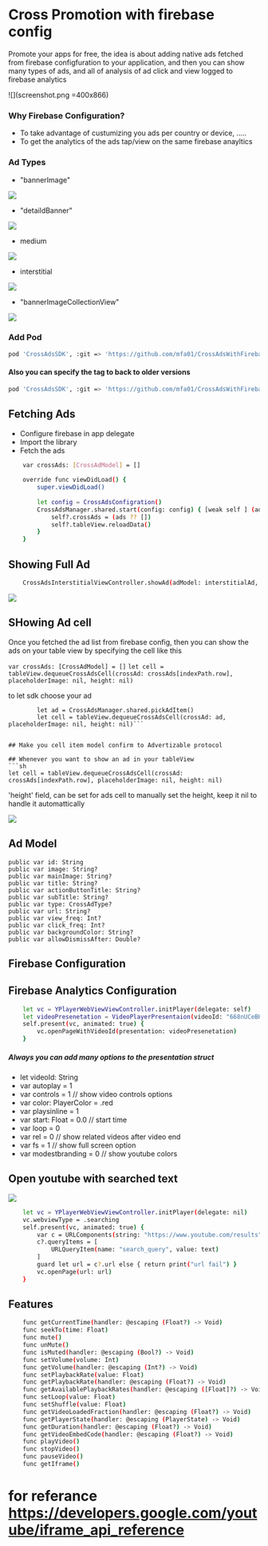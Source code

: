# Cross Promotion with firebase config

Promote your apps for free, the idea is about adding native ads fetched from firebase configfuration to your application, and then you can show many types of ads, and all of analysis of ad click and view logged to firebase analytics

![](screenshot.png =400x866)


### Why Firebase Configuration?
- To take advantage of custumizing you ads per country or device, .....
- To get the analytics of the ads tap/view on the same firebase anayltics

### Ad Types
- "bannerImage"

![](BannerImage.png)

- "detaildBanner"

![](BannerDetails.png)

- medium

![](MediumAds.png)

- interstitial

![](screenshot-interstitial.png)

- "bannerImageCollectionView"

![](bannerImageCollectionView.png)


### Add Pod   
```sh
pod 'CrossAdsSDK', :git => 'https://github.com/mfa01/CrossAdsWithFirebase.git', :tag => '0.0.2'
```

#### Also you can specify the tag to back to older versions
```sh
pod 'CrossAdsSDK', :git => 'https://github.com/mfa01/CrossAdsWithFirebase.git', :tag => '0.0.2'
```

## Fetching Ads

- Configure firebase in app delegate
- Import the library
- Fetch the ads
```sh
    var crossAds: [CrossAdModel] = []
    
    override func viewDidLoad() {
        super.viewDidLoad()
        
        let config = CrossAdsConfigration()
        CrossAdsManager.shared.start(config: config) { [weak self ] (ads, remoteConfig, error) in
            self?.crossAds = (ads ?? [])
            self?.tableView.reloadData()
        }
    }
```

## Showing Full Ad
```sh
    CrossAdsInterstitialViewController.showAd(adModel: interstitialAd, placeholderImage: nil, inVC: self)
```
![](screenshot-interstitial.png)


## SHowing Ad cell
Once you fetched the ad list from firebase config, then you can show the ads on your table view by specifying the cell like this

```var crossAds: [CrossAdModel] = []```
```let cell = tableView.dequeueCrossAdsCell(crossAd: crossAds[indexPath.row], placeholderImage: nil, height: nil)```

to let sdk choose your ad
```
        let ad = CrossAdsManager.shared.pickAdItem()
        let cell = tableView.dequeueCrossAdsCell(crossAd: ad, placeholderImage: nil, height: nil)``` 


## Make you cell item model confirm to Advertizable protocol

## Whenever you want to show an ad in your tableView
```sh
let cell = tableView.dequeueCrossAdsCell(crossAd: crossAds[indexPath.row], placeholderImage: nil, height: nil)
```
'height' field, can be set for ads cell to manually set the height, keep it nil to handle it automattically


![](screenshot.png)

## Ad Model
    public var id: String
    public var image: String?
    public var mainImage: String?
    public var title: String?
    public var actionButtonTitle: String?
    public var subTitle: String?
    public var type: CrossAdType?
    public var url: String?
    public var view_freq: Int?
    public var click_freq: Int?
    public var backgroundColor: String?
    public var allowDismissAfter: Double?


## Firebase Configuration

## Firebase Analytics Configuration





```sh
    let vc = YPlayerWebViewViewController.initPlayer(delegate: self)
    let videoPresenetation = VideoPlayerPresentaion(videoId: "668nUCeBHyY")
    self.present(vc, animated: true) {
        vc.openPageWithVideoId(presentation: videoPresenetation)
    }
```
 ##### Always you can add many options to the presentation struct
 - let videoId: String
 - var autoplay = 1
 - var controls = 1 // show video controls options
 - var color: PlayerColor = .red
 - var playsinline = 1
 - var start: Float = 0.0 // start time
 - var loop = 0
 - var rel = 0 // show related videos after video end
 - var fs = 1 // show full screen option
 - var modestbranding = 0 // show youtube colors
 
## Open youtube with searched text

![](video1.gif)


```sh
    let vc = YPlayerWebViewViewController.initPlayer(delegate: nil)
    vc.webviewType = .searching
    self.present(vc, animated: true) {
        var c = URLComponents(string: "https://www.youtube.com/results")
        c?.queryItems = [
            URLQueryItem(name: "search_query", value: text)
        ]
        guard let url = c?.url else { return print("url fail") }
        vc.openPage(url: url)
    }
```
## Features
```sh
    func getCurrentTime(handler: @escaping (Float?) -> Void)
    func seekTo(time: Float)
    func mute()
    func unMute()
    func isMuted(handler: @escaping (Bool?) -> Void)
    func setVolume(volume: Int)
    func getVolume(handler: @escaping (Int?) -> Void)
    func setPlaybackRate(value: Float)
    func getPlaybackRate(handler: @escaping (Float?) -> Void)
    func getAvailablePlaybackRates(handler: @escaping ([Float]?) -> Void)
    func setLoop(value: Float)
    func setShuffle(value: Float)
    func getVideoLoadedFraction(handler: @escaping (Float?) -> Void)
    func getPlayerState(handler: @escaping (PlayerState) -> Void)
    func getDuration(handler: @escaping (Float?) -> Void)
    func getVideoEmbedCode(handler: @escaping (Float?) -> Void)
    func playVideo()
    func stopVideo()
    func pauseVideo()
    func getIframe()
```
    
    
# for referance https://developers.google.com/youtube/iframe_api_reference
